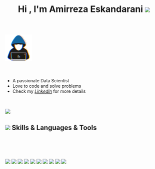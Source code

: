 
<h1 align="center"><b>Hi , I'm Amirreza Eskandarani </b><img src="https://media.giphy.com/media/hvRJCLFzcasrR4ia7z/giphy.gif" width="35"></h1>

<br>
	
## <img src="/about_me.gif" alt="MarineGEO circle logo" style="height: 85px; width:85px;"/>

<br>

- A passionate Data Scientist
- Love to code and solve problems
- Check my *[LinkedIn](https://www.linkedin.com/in/amirreza-eskandarani/)* for more details

</br>
<br>
<img src="https://user-images.githubusercontent.com/73097560/115834477-dbab4500-a447-11eb-908a-139a6edaec5c.gif"></br>

## <img  src="https://media2.giphy.com/media/QssGEmpkyEOhBCb7e1/giphy.gif?cid=ecf05e47a0n3gi1bfqntqmob8g9aid1oyj2wr3ds3mg700bl&rid=giphy.gif" width ="25"><b> Skills & Languages & Tools </b>
<br>

<p align="left">

<br />

###  
<div align="left" margin=200px>
<img src="https://img.shields.io/badge/python%20-%2314354C.svg?&style=for-the-badge&logo=python&logoColor=white" />
<img src="https://img.shields.io/badge/C%20-%2300599C.svg?&style=for-the-badge&logo=c&logoColor=white" /> 
<img src="https://img.shields.io/badge/java-%23ED8B00.svg?&style=for-the-badge&logo=java&logoColor=white" /> 
<img src="https://img.shields.io/badge/Linux-%23FFEA00.svg?&style=for-the-badge&logo=linux&logoColor=black" />
<img src="https://img.shields.io/badge/VS%20Code-%234169E1.svg?&style=for-the-badge&logo=visual-studio-code&logoColor=white" /> 
<img src="https://img.shields.io/badge/Debian-%23880808.svg?&style=for-the-badge&logo=Debian&logoColor=white" />
<img src="https://img.shields.io/badge/Git-%23FF5733.svg?&style=for-the-badge&logo=git&logoColor=white" />
<img src="https://img.shields.io/badge/GitHub-%23000000.svg?&style=for-the-badge&logo=github&logoColor=white" />
<img src="https://img.shields.io/badge/Jupyter-%23FF5733.svg?&style=for-the-badge&logo=Jupyter&logoColor=white" />
<img src="https://img.shields.io/badge/google-colab-%23FFA500.svg?&style=for-the-badge&logo=google-colab&logoColor=white" />

</div>														     
<br/>
</p>
